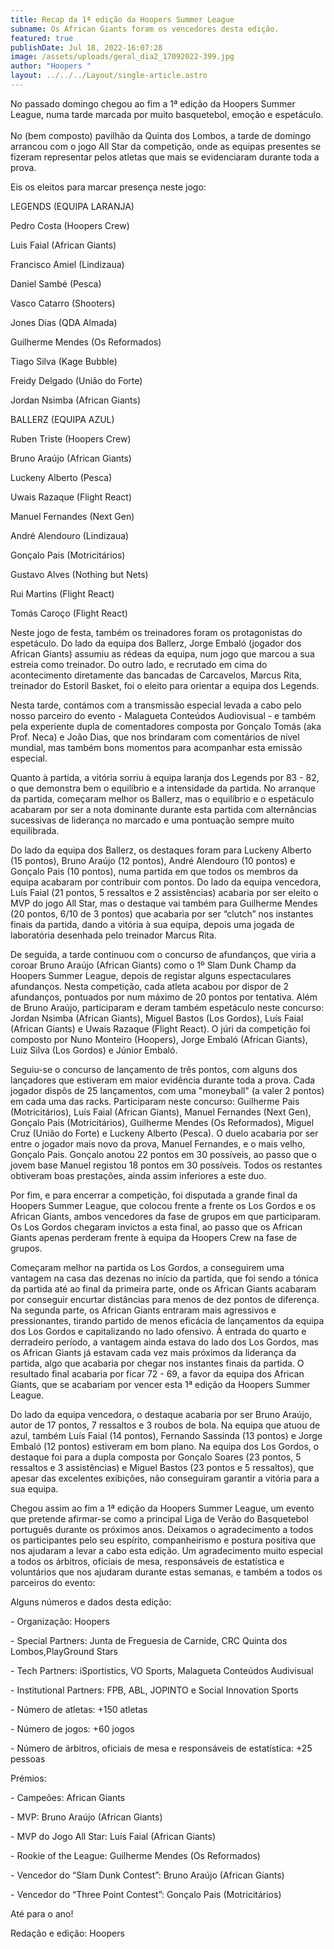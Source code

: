 ```yaml
---
title: Recap da 1ª edição da Hoopers Summer League
subname: Os African Giants foram os vencedores desta edição.
featured: true
publishDate: Jul 18, 2022-16:07:28
image: /assets/uploads/geral_dia2_17092022-399.jpg
author: "Hoopers "
layout: ../../../Layout/single-article.astro
---
```

<!--StartFragment-->



No passado domingo chegou ao fim a 1ª edição da Hoopers Summer League, numa tarde marcada por muito basquetebol, emoção e espetáculo.\
\
No (bem composto) pavilhão da Quinta dos Lombos, a tarde de domingo arrancou com o jogo All Star da competição, onde as equipas presentes se fizeram representar pelos atletas que mais se evidenciaram durante toda a prova. 



Eis os eleitos para marcar presença neste jogo:



LEGENDS (EQUIPA LARANJA)

Pedro Costa (Hoopers Crew)

Luis Faial (African Giants)

Francisco Amiel (Lindizaua)

Daniel Sambé (Pesca)

Vasco Catarro (Shooters)

Jones Dias (QDA Almada)

Guilherme Mendes (Os Reformados)

Tiago Silva (Kage Bubble)

Freidy Delgado (União do Forte)

Jordan Nsimba (African Giants)



BALLERZ (EQUIPA AZUL)

Ruben Triste (Hoopers Crew)

Bruno Araújo (African Giants)

Luckeny Alberto (Pesca)

Uwais Razaque (Flight React)

Manuel Fernandes (Next Gen)

André Alendouro (Lindizaua)

Gonçalo Pais (Motricitários)

Gustavo Alves (Nothing but Nets)

Rui Martins (Flight React)

Tomás Caroço (Flight React)



Neste jogo de festa, também os treinadores foram os protagonistas do espetáculo. Do lado da equipa dos Ballerz, Jorge Embaló (jogador dos African Giants) assumiu as rédeas da equipa, num jogo que marcou a sua estreia como treinador. Do outro lado, e recrutado em cima do acontecimento diretamente das bancadas de Carcavelos, Marcus Rita, treinador do Estoril Basket, foi o eleito para orientar a equipa dos Legends.



Nesta tarde, contámos com a transmissão especial levada a cabo pelo nosso parceiro do evento - Malagueta Conteúdos Audiovisual - e também pela experiente dupla de comentadores composta por Gonçalo Tomás (aka Prof. Neca) e João Dias, que nos brindaram com comentários de nível mundial, mas também bons momentos para acompanhar esta emissão especial.



Quanto à partida, a vitória sorriu à equipa laranja dos Legends por 83 - 82, o que demonstra bem o equilíbrio e a intensidade da partida. No arranque da partida, começaram melhor os Ballerz, mas o equilíbrio e o espetáculo acabaram por ser a nota dominante durante esta partida com alternâncias sucessivas de liderança no marcado e uma pontuação sempre muito equilibrada.



Do lado da equipa dos Ballerz, os destaques foram para Luckeny Alberto (15 pontos), Bruno Araújo (12 pontos), André Alendouro (10 pontos) e Gonçalo Pais (10 pontos), numa partida em que todos os membros da equipa acabaram por contribuir com pontos. Do lado da equipa vencedora, Luís Faial (21 pontos, 5 ressaltos e 2 assistências) acabaria por ser eleito o MVP do jogo All Star, mas o destaque vai também para Guilherme Mendes (20 pontos, 6/10 de 3 pontos) que acabaria por ser “clutch” nos instantes finais da partida, dando a vitória à sua equipa, depois uma jogada de laboratória desenhada pelo treinador Marcus Rita.



De seguida, a tarde continuou com o concurso de afundanços, que viria a coroar Bruno Araújo (African Giants) como o 1º Slam Dunk Champ da Hoopers Summer League, depois de registar alguns espectaculares afundanços. Nesta competição, cada atleta acabou por dispor de 2 afundanços, pontuados por num máximo de 20 pontos por tentativa. Além de Bruno Araújo, participaram e deram também espetáculo neste concurso: Jordan Nsimba (African Giants), Miguel Bastos (Los Gordos), Luís Faial (African Giants) e Uwais Razaque (Flight React). O júri da competição foi composto por Nuno Monteiro (Hoopers), Jorge Embaló (African Giants), Luiz Silva (Los Gordos) e Júnior Embaló.



Seguiu-se o concurso de lançamento de três pontos, com alguns dos lançadores que estiveram em maior evidência durante toda a prova. Cada jogador dispôs de 25 lançamentos, com uma "moneyball" (a valer 2 pontos) em cada uma das racks. Participaram neste concurso: Guilherme Pais (Motricitários), Luís Faial (African Giants), Manuel Fernandes (Next Gen), Gonçalo Pais (Motricitários), Guilherme Mendes (Os Reformados), Miguel Cruz (União do Forte) e Luckeny Alberto (Pesca). O duelo acabaria por ser entre o jogador mais novo da prova, Manuel Fernandes, e o mais velho, Gonçalo Pais. Gonçalo anotou 22 pontos em 30 possíveis, ao passo que o jovem base Manuel registou 18 pontos em 30 possíveis. Todos os restantes obtiveram boas prestações, ainda assim inferiores a este duo.



Por fim, e para encerrar a competição, foi disputada a grande final da Hoopers Summer League, que colocou frente a frente os Los Gordos e os African Giants, ambos vencedores da fase de grupos em que participaram. Os Los Gordos chegaram invictos a esta final, ao passo que os African Giants apenas perderam frente à equipa da Hoopers Crew na fase de grupos.



Começaram melhor na partida os Los Gordos, a conseguirem uma vantagem na casa das dezenas no início da partida, que foi sendo a tónica da partida até ao final da primeira parte, onde os African Giants acabaram por conseguir encurtar distâncias para menos de dez pontos de diferença. Na segunda parte, os African Giants entraram mais agressivos e pressionantes, tirando partido de menos eficácia de lançamentos da equipa dos Los Gordos e capitalizando no lado ofensivo. À entrada do quarto e derradeiro período, a vantagem ainda estava do lado dos Los Gordos, mas os African Giants já estavam cada vez mais próximos da liderança da partida, algo que acabaria por chegar nos instantes finais da partida. O resultado final acabaria por ficar 72 - 69, a favor da equipa dos African Giants, que se acabariam por vencer esta 1ª edição da Hoopers Summer League.



Do lado da equipa vencedora, o destaque acabaria por ser Bruno Araújo, autor de 17 pontos, 7 ressaltos e 3 roubos de bola. Na equipa que atuou de azul, também Luís Faial (14 pontos), Fernando Sassinda (13 pontos) e Jorge Embaló (12 pontos) estiveram em bom plano. Na equipa dos Los Gordos, o destaque foi para a dupla composta por Gonçalo Soares (23 pontos, 5 ressaltos e 3 assistências) e Miguel Bastos (23 pontos e 5 ressaltos), que apesar das excelentes exibições, não conseguiram garantir a vitória para a sua equipa.



Chegou assim ao fim a 1ª edição da Hoopers Summer League, um evento que pretende afirmar-se como a principal Liga de Verão do Basquetebol português durante os próximos anos. Deixamos o agradecimento a todos os participantes pelo seu espírito, companheirismo e postura positiva que nos ajudaram a levar a cabo esta edição. Um agradecimento muito especial a todos os árbitros, oficiais de mesa, responsáveis de estatística e voluntários que nos ajudaram durante estas semanas, e também a todos os parceiros do evento: 



Alguns números e dados desta edição:



\- Organização: Hoopers

\- Special Partners: Junta de Freguesia de Carnide, CRC Quinta dos Lombos,PlayGround Stars

\- Tech Partners: iSportistics, VO Sports, Malagueta Conteúdos Audivisual

\- Institutional Partners: FPB, ABL, JOPINTO e Social Innovation Sports



\- Número de atletas: +150 atletas

\- Número de jogos: +60 jogos

\- Número de árbitros, oficiais de mesa e responsáveis de estatística: +25 pessoas



Prémios:

\- Campeões: African Giants

\- MVP: Bruno Araújo (African Giants)

\- MVP do Jogo All Star: Luís Faial (African Giants)

\- Rookie of the League: Guilherme Mendes (Os Reformados)

\- Vencedor do “Slam Dunk Contest”: Bruno Araújo (African Giants)

\- Vencedor do “Three Point Contest”: Gonçalo Pais (Motricitários)



Até para o ano!



Redação e edição: Hoopers



<!--EndFragment-->